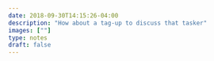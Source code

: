 ```yaml
---
date: 2018-09-30T14:15:26-04:00
description: "How about a tag-up to discuss that tasker"
images: [""]
type: notes
draft: false
---
```

